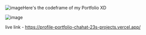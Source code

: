 ![image](https://github.com/user-attachments/assets/cf46f507-dddb-4219-adee-24febda205fd)Here's the codeframe of my Portfolio XD

![image](https://github.com/user-attachments/assets/f53ff034-1c37-4ab1-a2e0-695cd7be7ebe)


live link - https://profile-portfolio-chahat-23s-projects.vercel.app/
